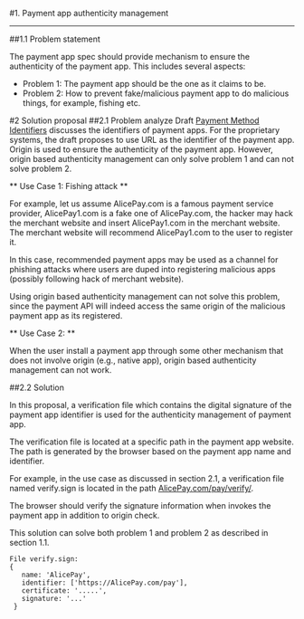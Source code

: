 #1. Payment app authenticity management
***
##1.1 Problem statement

The payment app spec should provide mechanism to ensure the authenticity of the payment app. This includes several aspects:

* Problem 1: The payment app should be the one as it claims to be.
* Problem 2: How to prevent fake/malicious payment app to do malicious things, for example, fishing etc.
    

#2 Solution proposal
##2.1 Problem analyze
Draft [Payment Method Identifiers](https://github.com/w3c/webpayments/blob/gh-pages/proposals/zach-pmi.md) discusses the identifiers of payment apps. For the proprietary systems, the draft proposes to use URL as the identifier of the payment app. Origin is used to ensure the authenticity of the payment app. However, origin based authenticity management can only solve problem 1 and can not solve problem 2.

** Use Case 1: Fishing attack **

For example, let us assume AlicePay.com is a famous payment service provider, AlicePay1.com is a fake one of AlicePay.com, the hacker may hack the merchant website and insert AlicePay1.com in the merchant website. The merchant website will recommend AlicePay1.com to the user to register it. 

In this case, recommended payment apps may be used as a channel for phishing attacks where users are duped into registering malicious apps (possibly following hack of merchant website).

Using origin based authenticity management can not solve this problem, since the payment API will indeed access the same origin of the malicious payment app as its registered.

** Use Case 2: **

When the user install a payment app through some other mechanism that does not involve origin (e.g., native app), origin based authenticity management can not work.  



##2.2 Solution
     
In this proposal, a verification file which contains the digital signature of the payment app identifier is used for the authenticity management of payment app. 

The verification file is located at a specific path in the payment app website. The path is generated by the browser based on the payment app name and identifier.


For example, in the use case as discussed in section 2.1, a verification file named verify.sign is located in the path [AlicePay.com/pay/verify/](AlicePay.com/pay/verify/).

The browser should verify the signature information when invokes the payment app in addition to origin check. 

This solution can solve both problem 1 and problem 2 as described in section 1.1.

	File verify.sign:
	{
	   name: 'AlicePay',
	   identifier: ['https://AlicePay.com/pay'],
	   certificate: '.....',
	   signature: '...'
	 }

	

